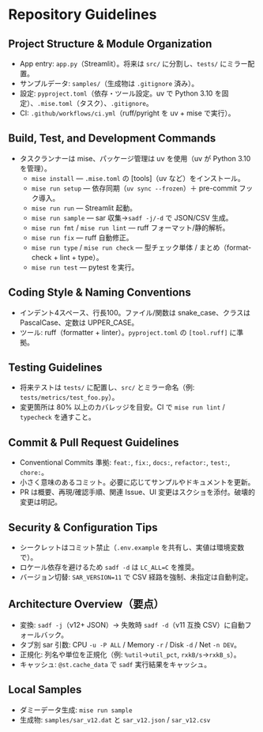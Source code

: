# Repository Guidelines

## Project Structure & Module Organization
- App entry: `app.py`（Streamlit）。将来は `src/` に分割し、`tests/` にミラー配置。
- サンプルデータ: `samples/`（生成物は `.gitignore` 済み）。
- 設定: `pyproject.toml`（依存・ツール設定。uv で Python 3.10 を固定）、`.mise.toml`（タスク）、`.gitignore`。
 - CI: `.github/workflows/ci.yml`（ruff/pyright を uv + mise で実行）。

## Build, Test, and Development Commands
- タスクランナーは mise、パッケージ管理は uv を使用（uv が Python 3.10 を管理）。
  - `mise install` — `.mise.toml` の [tools]（uv など）をインストール。
  - `mise run setup` — 依存同期（`uv sync --frozen`）＋ pre-commit フック導入。
  - `mise run run` — Streamlit 起動。
  - `mise run sample` — sar 収集→`sadf -j/-d` で JSON/CSV 生成。
  - `mise run fmt` / `mise run lint` — ruff フォーマット/静的解析。
  - `mise run fix` — ruff 自動修正。
  - `mise run type` / `mise run check` — 型チェック単体 / まとめ（format-check + lint + type）。
  - `mise run test` — pytest を実行。

## Coding Style & Naming Conventions
- インデント4スペース、行長100。ファイル/関数は snake_case、クラスは PascalCase、定数は UPPER_CASE。
- ツール: ruff（formatter + linter）。`pyproject.toml` の `[tool.ruff]` に準拠。

## Testing Guidelines
- 将来テストは `tests/` に配置し、`src/` とミラー命名（例: `tests/metrics/test_foo.py`）。
- 変更箇所は 80% 以上のカバレッジを目安。CI で `mise run lint` / `typecheck` を通すこと。

## Commit & Pull Request Guidelines
- Conventional Commits 準拠: `feat:`, `fix:`, `docs:`, `refactor:`, `test:`, `chore:`。
- 小さく意味のあるコミット。必要に応じてサンプルやドキュメントを更新。
- PR は概要、再現/確認手順、関連 Issue、UI 変更はスクショを添付。破壊的変更は明記。

## Security & Configuration Tips
- シークレットはコミット禁止（`.env.example` を共有し、実値は環境変数で）。
- ロケール依存を避けるため `sadf -d` は `LC_ALL=C` を推奨。
- バージョン切替: `SAR_VERSION=11` で CSV 経路を強制、未指定は自動判定。

## Architecture Overview（要点）
- 変換: `sadf -j`（v12+ JSON）→ 失敗時 `sadf -d`（v11 互換 CSV）に自動フォールバック。
- タブ別 sar 引数: CPU `-u -P ALL` / Memory `-r` / Disk `-d` / Net `-n DEV`。
- 正規化: 列名や単位を正規化（例: `%util`→`util_pct`, `rxkB/s`→`rxkB_s`）。
- キャッシュ: `@st.cache_data` で `sadf` 実行結果をキャッシュ。

## Local Samples
- ダミーデータ生成: `mise run sample`
- 生成物: `samples/sar_v12.dat` と `sar_v12.json` / `sar_v12.csv`
